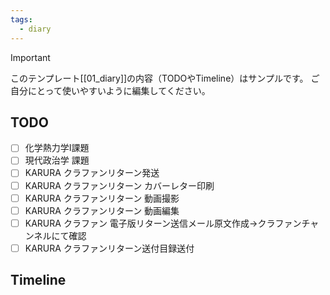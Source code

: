 ```yaml
---
tags:
  - diary
---
```

> [!IMPORTANT]
> このテンプレート[[01_diary]]の内容（TODOやTimeline）はサンプルです。
> ご自分にとって使いやすいように編集してください。

## TODO

- [ ] 化学熱力学Ⅰ課題
- [ ] 現代政治学 課題
- [ ] KARURA クラファンリターン発送
- [ ] KARURA クラファンリターン カバーレター印刷
- [ ] KARURA クラファンリターン 動画撮影
- [ ] KARURA クラファンリターン 動画編集
- [ ] KARURA クラファン 電子版リターン送信メール原文作成→クラファンチャンネルにて確認
- [ ] KARURA クラファンリターン送付目録送付

## Timeline
